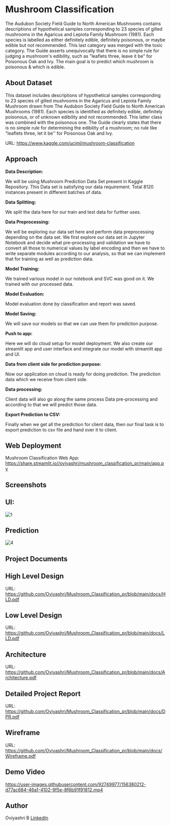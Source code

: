 # Mushroom Classification
The Audubon Society Field Guide to North American Mushrooms contains descriptions of hypothetical samples corresponding to 23 species of gilled mushrooms in the Agaricus and Lepiota Family Mushroom (1981). Each species is labelled as either definitely edible, definitely poisonous, or maybe edible but not recommended. This last category was merged with the toxic category. The Guide asserts unequivocally that there is no simple rule for judging a mushroom's edibility, such as "leaflets three, leave it be" for Poisonous Oak and Ivy. The main goal is to predict which mushroom is poisonous & which is edible.

## About Dataset
This dataset includes descriptions of hypothetical samples corresponding to 23 species of gilled mushrooms in the Agaricus and Lepiota Family Mushroom drawn from The Audubon Society Field Guide to North American Mushrooms (1981). Each species is identified as definitely edible, definitely poisonous, or of unknown edibility and not recommended. This latter class was combined with the poisonous one. The Guide clearly states that there is no simple rule for determining the edibility of a mushroom; no rule like "leaflets three, let it be'' for Poisonous Oak and Ivy.

URL: https://www.kaggle.com/uciml/mushroom-classification

## Approach
**Data Description:**

We will be using Mushroom Prediction Data Set present in Kaggle  Repository. This Data set is satisfying our data requirement. Total 8120 instances present in different batches of data. 

**Data Splitting:**

We split the data here for our train and test data for further uses.

**Data Preprocessing:**

We will be exploring our data set here and perform data preprocessing depending on the data set. We first explore our data set in Jupyter Notebook and decide what pre-processing and validation we have to convert all those to numerical values by label encoding and then we have to write separate modules according to our analysis, so that we can implement that for training as well as prediction data.
	
**Model Training:**

We trained various model in our notebook and SVC was good on it. We trained with our processed data.

**Model Evaluation:**

Model evaluation done by classification and report was saved.

**Model Saving:**

We will save our models so that we can use them for prediction purpose. 

**Push to app:**

Here we will do cloud setup for model deployment. We also create our streamlit app and user interface and integrate our model with streamlit app and UI.

**Data from client side for prediction purpose:**

Now our application on cloud is ready for doing prediction. The prediction data which we receive from client side. 

**Data processing:**

Client data will also go along the same process Data pre-processing and according to that we will predict those data.

**Export Prediction to CSV:**

Finally when we get all the prediction for client data, then our final task is to export prediction to csv file and hand over it to client. 

## Web Deployment
Mushroom Classification Web App: https://share.streamlit.io//oviyashri/mushroom_classification_pr/main/app.py

## Screenshots
## UI:
![1](https://user-images.githubusercontent.com/92749977/155966428-2f76d818-175b-46c4-8076-4e86e0ac0499.jpg)

## Prediction
![4](https://user-images.githubusercontent.com/92749977/155973037-35997ceb-6d15-47e4-99cc-9437bd7e03e5.jpg)

## Project Documents

## High Level Design 

URL: https://github.com/Oviyashri/Mushroom_Classification_pr/blob/main/docs/HLD.pdf

## Low Level Design

URL: https://github.com/Oviyashri/Mushroom_Classification_pr/blob/main/docs/LLD.pdf

## Architecture

URL: https://github.com/Oviyashri/Mushroom_Classification_pr/blob/main/docs/Architecture.pdf

## Detailed Project Report

URL: https://github.com/Oviyashri/Mushroom_Classification_pr/blob/main/docs/DPR.pdf

## Wireframe

URL: https://github.com/Oviyashri/Mushroom_Classification_pr/blob/main/docs/Wireframe.pdf

## Demo Video

https://user-images.githubusercontent.com/92749977/156380212-d77ac684-46a1-4102-9f5e-8f6b91f91812.mp4

## Author

Oviyashri B [LinkedIn](https://www.linkedin.com/in/oviyashri-balasubramaniam)

